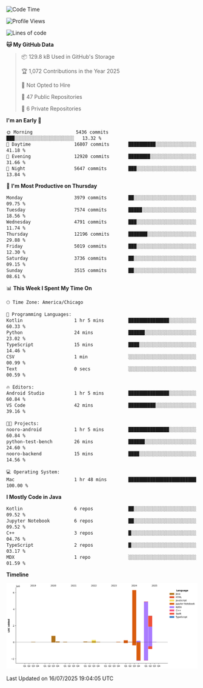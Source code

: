<!--START_SECTION:waka-->
![Code Time](http://img.shields.io/badge/Code%20Time-1%2C358%20hrs%2026%20mins-blue)

![Profile Views](http://img.shields.io/badge/Profile%20Views-0-blue)

![Lines of code](https://img.shields.io/badge/From%20Hello%20World%20I%27ve%20Written-16.2%20million%20lines%20of%20code-blue)

**🐱 My GitHub Data** 

> 📦 129.8 kB Used in GitHub's Storage 
 > 
> 🏆 1,072 Contributions in the Year 2025
 > 
> 🚫 Not Opted to Hire
 > 
> 📜 47 Public Repositories 
 > 
> 🔑 6 Private Repositories 
 > 
**I'm an Early 🐤** 

```text
🌞 Morning                5436 commits        ███░░░░░░░░░░░░░░░░░░░░░░   13.32 % 
🌆 Daytime                16807 commits       ██████████░░░░░░░░░░░░░░░   41.18 % 
🌃 Evening                12920 commits       ████████░░░░░░░░░░░░░░░░░   31.66 % 
🌙 Night                  5647 commits        ███░░░░░░░░░░░░░░░░░░░░░░   13.84 % 
```
📅 **I'm Most Productive on Thursday** 

```text
Monday                   3979 commits        ██░░░░░░░░░░░░░░░░░░░░░░░   09.75 % 
Tuesday                  7574 commits        █████░░░░░░░░░░░░░░░░░░░░   18.56 % 
Wednesday                4791 commits        ███░░░░░░░░░░░░░░░░░░░░░░   11.74 % 
Thursday                 12196 commits       ███████░░░░░░░░░░░░░░░░░░   29.88 % 
Friday                   5019 commits        ███░░░░░░░░░░░░░░░░░░░░░░   12.30 % 
Saturday                 3736 commits        ██░░░░░░░░░░░░░░░░░░░░░░░   09.15 % 
Sunday                   3515 commits        ██░░░░░░░░░░░░░░░░░░░░░░░   08.61 % 
```


📊 **This Week I Spent My Time On** 

```text
🕑︎ Time Zone: America/Chicago

💬 Programming Languages: 
Kotlin                   1 hr 5 mins         ███████████████░░░░░░░░░░   60.33 % 
Python                   24 mins             ██████░░░░░░░░░░░░░░░░░░░   23.02 % 
TypeScript               15 mins             ████░░░░░░░░░░░░░░░░░░░░░   14.46 % 
CSV                      1 min               ░░░░░░░░░░░░░░░░░░░░░░░░░   00.99 % 
Text                     0 secs              ░░░░░░░░░░░░░░░░░░░░░░░░░   00.59 % 

🔥 Editors: 
Android Studio           1 hr 5 mins         ███████████████░░░░░░░░░░   60.84 % 
VS Code                  42 mins             ██████████░░░░░░░░░░░░░░░   39.16 % 

🐱‍💻 Projects: 
nooro-android            1 hr 5 mins         ███████████████░░░░░░░░░░   60.84 % 
python-test-bench        26 mins             ██████░░░░░░░░░░░░░░░░░░░   24.60 % 
nooro-backend            15 mins             ████░░░░░░░░░░░░░░░░░░░░░   14.56 % 

💻 Operating System: 
Mac                      1 hr 48 mins        █████████████████████████   100.00 % 
```

**I Mostly Code in Java** 

```text
Kotlin                   6 repos             ██░░░░░░░░░░░░░░░░░░░░░░░   09.52 % 
Jupyter Notebook         6 repos             ██░░░░░░░░░░░░░░░░░░░░░░░   09.52 % 
C++                      3 repos             █░░░░░░░░░░░░░░░░░░░░░░░░   04.76 % 
TypeScript               2 repos             █░░░░░░░░░░░░░░░░░░░░░░░░   03.17 % 
MDX                      1 repo              ░░░░░░░░░░░░░░░░░░░░░░░░░   01.59 % 
```



**Timeline**

![Lines of Code chart](https://raw.githubusercontent.com/phanijsp/phanijsp/main/assets/bar_graph.png)


 Last Updated on 16/07/2025 19:04:05 UTC
<!--END_SECTION:waka-->
